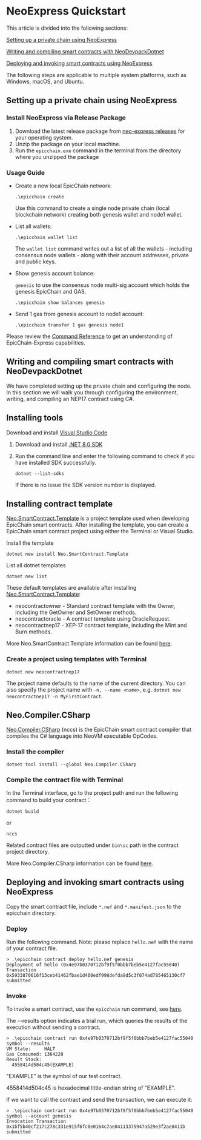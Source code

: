 <!-- markdownlint-enable -->

# NeoExpress Quickstart

This article is divided into the following sections:

[Setting up a private chain using NeoExpress](#setting-up-a-private-chain-using-neoexpress)

[Writing and compiling smart contracts with NeoDevpackDotnet](#writing-and-compiling-smart-contracts-with-neodevpackdotnet)

[Deploying and invoking smart contracts using NeoExpress](#deploying-and-invoking-smart-contracts-using-NeoExpress)

The following steps are applicable to multiple system platforms, such as Windows, macOS, and Ubuntu.

## Setting up a private chain using NeoExpress

### Install NeoExpress via Release Package

1. Download the latest release package from [neo-express releases](https://github.com/neo-project/neo-express/releases) for your operating system.
2. Unzip the package on your local machine.
3. Run the `epicchain.exe` command in the terminal from the directory where you unzipped the package

### Usage Guide

- Create a new local EpicChain network:

  ```shell
  .\epicchain create
  ```

  Use this command to create a single node private chain (local blockchain network) creating both genesis wallet and node1 wallet.

- List all wallets:

  ```shell
  .\epicchain wallet list
  ```

  The `wallet list` command writes out a list of all the wallets - including consensus node wallets -
  along with their account addresses, private and public keys.

- Show genesis account balance:

  `genesis` to use the consensus node multi-sig account which holds the genesis EpicChain and GAS.

  ```shell
  .\epicchain show balances genesis
  ```

- Send 1 gas from genesis account to node1 account:

  ```shell
  .\epicchain transfer 1 gas genesis node1
  ```

Please review the [Command Reference](command-reference.md) to get an understanding of EpicChain-Express capabilities.

## Writing and compiling smart contracts with NeoDevpackDotnet

We have completed setting up the private chain and configuring the node. In this section we will walk you through configuring the environment, writing, and compiling an NEP17 contract using C#.

## Installing tools

Download and install [Visual Studio Code](https://code.visualstudio.com/Download)

1. Download and install [.NET 8.0 SDK](https://dotnet.microsoft.com/download)

2. Run the command line and enter the following command to check if you have installed SDK successfully.

   ```shell
   dotnet --list-sdks
   ```

   If there is no issue the SDK version number is displayed.

## Installing contract template

[Neo.SmartContract.Template](https://www.nuget.org/packages/Neo.SmartContract.Template) is a project template used when developing EpicChain smart contracts. After installing the template, you can create a EpicChain smart contract project using either the Terminal or Visual Studio.

Install the template

```shell
dotnet new install Neo.SmartContract.Template
```

List all dotnet templates

```shell
dotnet new list
```

These default templates are available after installing [Neo.SmartContract.Template](https://www.nuget.org/packages/Neo.SmartContract.Template):

- neocontractowner - Standard contract template with the Owner, including the GetOwner and SetOwner methods.
- neocontractoracle - A contract template using OracleRequest.
- neocontractnep17 - XEP-17 contract template, including the Mint and Burn methods.

More Neo.SmartContract.Template information can be found [here](https://developers.neo.org/docs/n3/develop/write/dotnet#neosmartcontracttemplate).

### Create a project using templates with Terminal

```shell
dotnet new neocontractnep17
```

The project name defaults to the name of the current directory. You can also specify the project name with `-n, --name <name>`, e.g. `dotnet new neocontractnep17 -n MyFirstContract`.

## Neo.Compiler.CSharp

[Neo.Compiler.CSharp](https://www.nuget.org/packages/Neo.Compiler.CSharp) (nccs) is the EpicChain smart contract compiler that compiles the C# language into NeoVM executable OpCodes.

### Install the compiler

```undefined
dotnet tool install --global Neo.Compiler.CSharp
```

### Compile the contract file with Terminal

In the Terminal interface, go to the project path and run the following command to build your contract：

```shell
dotnet build
```

or

```shell
nccs
```

Related contract files are outputted under `bin\sc` path in the contract project directory.

More Neo.Compiler.CSharp information can be found [here](https://developers.neo.org/docs/n3/develop/write/dotnet#neocompilercsharp).

## Deploying and invoking smart contracts using NeoExpress

Copy the smart contract file, include `*.nef` and `*.manifest.json` to the epicchain directory.

### Deploy

Run the following command. Note: please replace `hello.nef` with the name of your contract file.

```shell
> .\epicchain contract deploy hello.nef genesis
Deployment of hello (0x4e97b0370712bf9f5f0bbb7beb5e4127fac55040) Transaction 0x5933870616f13ceb41462fbae1d460edf998defda9d5c3f074ad785465130cf7 submitted
```

### Invoke

To invoke a smart contract, use the `epicchain` run command, see [here](command-reference.md#epicchain-contract-run).

The --results option indicates a trial run, which queries the results of the execution without sending a contract.

```
> .\epicchain contract run 0x4e97b0370712bf9f5f0bbb7beb5e4127fac55040 symbol --results
VM State:     HALT
Gas Consumed: 1364220
Result Stack:
  4558414d504c45(EXAMPLE)
```

"EXAMPLE" is the symbol of our test contract.

4558414d504c45 is hexadecimal little-endian string of "EXAMPLE".

If we want to call the contract and send the transaction, we can execute it:

```shell
> .\epicchain contract run 0x4e97b0370712bf9f5f0bbb7beb5e4127fac55040 symbol --account genesis
Invocation Transaction 0x1bf5b40cf217c278c331e915f6fc0e0164c7ae84113375947a529e3f2ae8411b submitted
```

